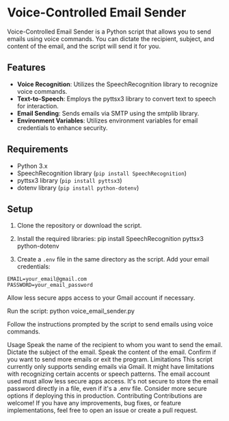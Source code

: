 # Voice-Controlled Email Sender

Voice-Controlled Email Sender is a Python script that allows you to send emails using voice commands. You can dictate the recipient, subject, and content of the email, and the script will send it for you.

## Features

- **Voice Recognition**: Utilizes the SpeechRecognition library to recognize voice commands.
- **Text-to-Speech**: Employs the pyttsx3 library to convert text to speech for interaction.
- **Email Sending**: Sends emails via SMTP using the smtplib library.
- **Environment Variables**: Utilizes environment variables for email credentials to enhance security.

## Requirements

- Python 3.x
- SpeechRecognition library (`pip install SpeechRecognition`)
- pyttsx3 library (`pip install pyttsx3`)
- dotenv library (`pip install python-dotenv`)

## Setup

1. Clone the repository or download the script.

2. Install the required libraries: pip install SpeechRecognition pyttsx3 python-dotenv



3. Create a `.env` file in the same directory as the script. Add your email credentials:

```plaintext
EMAIL=your_email@gmail.com
PASSWORD=your_email_password

```

Allow less secure apps access to your Gmail account if necessary.

Run the script: python voice_email_sender.py

Follow the instructions prompted by the script to send emails using voice commands.

Usage
Speak the name of the recipient to whom you want to send the email.
Dictate the subject of the email.
Speak the content of the email.
Confirm if you want to send more emails or exit the program.
Limitations
This script currently only supports sending emails via Gmail.
It might have limitations with recognizing certain accents or speech patterns.
The email account used must allow less secure apps access.
It's not secure to store the email password directly in a file, even if it's a .env file. Consider more secure options if deploying this in production.
Contributing
Contributions are welcome! If you have any improvements, bug fixes, or feature implementations, feel free to open an issue or create a pull request.




